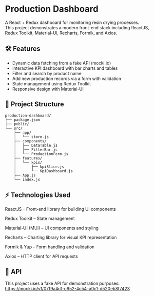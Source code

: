 # Production Dashboard

A React + Redux dashboard for monitoring resin drying processes.  
This project demonstrates a modern front-end stack including ReactJS, Redux Toolkit, Material-UI, Recharts, Formik, and Axios.

## 🛠 Features

- Dynamic data fetching from a fake API (mocki.io)  
- Interactive KPI dashboard with bar charts and tables  
- Filter and search by product name  
- Add new production records via a form with validation  
- State management using Redux Toolkit  
- Responsive design with Material-UI  

## 📂 Project Structure

```text
production-dashboard/
├── package.json
├── public/
└── src/
    ├── app/
    │   └── store.js
    ├── components/
    │   ├── DataTable.js
    │   ├── FilterBar.js
    │   └── ProductionForm.js
    ├── features/
    │   └── kpis/
    │       ├── kpiSlice.js
    │       └── KpiDashboard.js
    ├── App.js
    └── index.js
```

## ⚡ Technologies Used

ReactJS – Front-end library for building UI components

Redux Toolkit – State management

Material-UI (MUI) – UI components and styling

Recharts – Charting library for visual KPI representation

Formik & Yup – Form handling and validation

Axios – HTTP client for API requests

## 🔗 API

This project uses a fake API for demonstration purposes:
https://mocki.io/v1/07f9a4df-c652-4c54-a0c1-d520eb8f7423